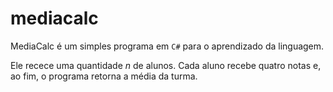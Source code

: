 # mediacalc
MediaCalc é um simples programa em `C#` para o aprendizado da linguagem.

Ele recece uma quantidade *n* de alunos. Cada aluno recebe quatro notas e, ao fim, o programa retorna a média da turma.